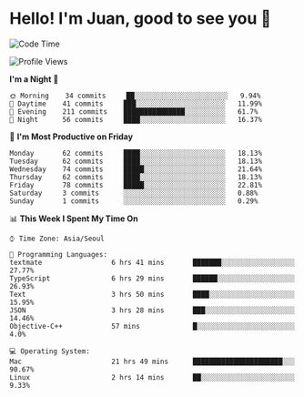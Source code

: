 # Hello! I'm Juan, good to see you 👋

<!--
**Y-k-Y/Y-k-Y** is a ✨ _special_ ✨ repository because its `README.md` (this file) appears on your GitHub profile.

Here are some ideas to get you started:

- 🔭 I’m currently working on ...
- 🌱 I’m currently learning ...
- 👯 I’m looking to collaborate on ...
- 🤔 I’m looking for help with ...
- 💬 Ask me about ...
- 📫 How to reach me: ...
- 😄 Pronouns: ...
- ⚡ Fun fact: ...
-->
<!--
![Profile views](https://gpvc.arturio.dev/Y-k-Y)

[![Omid Nikrah StackOverflow](https://github-readme-stackoverflow.vercel.app/?userID=9517076)](https://stackoverflow.com/users/9517076/i-have-10-fingers)
-->

<!--START_SECTION:waka-->
![Code Time](http://img.shields.io/badge/Code%20Time-433%20hrs%2031%20mins-blue)

![Profile Views](http://img.shields.io/badge/Profile%20Views-0-blue)

**I'm a Night 🦉** 

```text
🌞 Morning    34 commits     ██░░░░░░░░░░░░░░░░░░░░░░░   9.94% 
🌆 Daytime    41 commits     ███░░░░░░░░░░░░░░░░░░░░░░   11.99% 
🌃 Evening    211 commits    ███████████████░░░░░░░░░░   61.7% 
🌙 Night      56 commits     ████░░░░░░░░░░░░░░░░░░░░░   16.37%

```
📅 **I'm Most Productive on Friday** 

```text
Monday       62 commits     ████░░░░░░░░░░░░░░░░░░░░░   18.13% 
Tuesday      62 commits     ████░░░░░░░░░░░░░░░░░░░░░   18.13% 
Wednesday    74 commits     █████░░░░░░░░░░░░░░░░░░░░   21.64% 
Thursday     62 commits     ████░░░░░░░░░░░░░░░░░░░░░   18.13% 
Friday       78 commits     █████░░░░░░░░░░░░░░░░░░░░   22.81% 
Saturday     3 commits      ░░░░░░░░░░░░░░░░░░░░░░░░░   0.88% 
Sunday       1 commits      ░░░░░░░░░░░░░░░░░░░░░░░░░   0.29%

```


📊 **This Week I Spent My Time On** 

```text
⌚︎ Time Zone: Asia/Seoul

💬 Programming Languages: 
textmate                 6 hrs 41 mins       ███████░░░░░░░░░░░░░░░░░░   27.77% 
TypeScript               6 hrs 29 mins       ██████░░░░░░░░░░░░░░░░░░░   26.93% 
Text                     3 hrs 50 mins       ████░░░░░░░░░░░░░░░░░░░░░   15.95% 
JSON                     3 hrs 28 mins       ███░░░░░░░░░░░░░░░░░░░░░░   14.46% 
Objective-C++            57 mins             █░░░░░░░░░░░░░░░░░░░░░░░░   4.0%

💻 Operating System: 
Mac                      21 hrs 49 mins      ██████████████████████░░░   90.67% 
Linux                    2 hrs 14 mins       ██░░░░░░░░░░░░░░░░░░░░░░░   9.33%

```


<!--END_SECTION:waka-->
